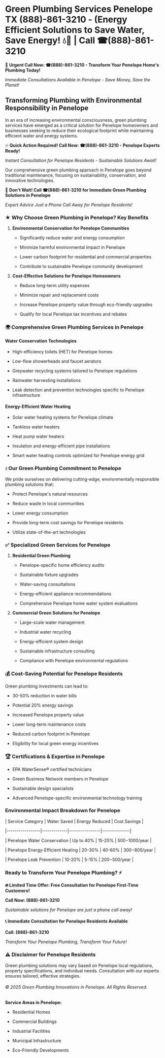 # Green Plumbing Services Penelope TX (888)-861-3210 - (Energy Efficient Solutions to Save Water, Save Energy! 💧🌿 | Call ☎(888)-861-3210

🚨 **Urgent Call Now: ☎(888)-861-3210 - Transform Your Penelope Home's Plumbing Today!**
*Immediate Consultations Available in Penelope - Save Money, Save the Planet!*

## Transforming Plumbing with Environmental Responsibility in Penelope

In an era of increasing environmental consciousness, green plumbing services have emerged as a critical solution for Penelope homeowners and businesses seeking to reduce their ecological footprint while maintaining efficient water and energy systems. 

🔥 **Quick Action Required! Call Now: ☎(888)-861-3210 - Penelope Experts Ready!**
*Instant Consultation for Penelope Residents - Sustainable Solutions Await!*

Our comprehensive green plumbing approach in Penelope goes beyond traditional maintenance, focusing on sustainability, conservation, and innovative technologies.

🚨 **Don't Wait! Call ☎(888)-861-3210 for Immediate Green Plumbing Solutions in Penelope**
*Expert Advice Just a Phone Call Away for Penelope Residents!*

### ★ Why Choose Green Plumbing in Penelope? Key Benefits

1. **Environmental Conservation for Penelope Communities** 
   - Significantly reduce water and energy consumption
   - Minimize harmful environmental impact in Penelope
   - Lower carbon footprint for residential and commercial properties
   - Contribute to sustainable Penelope community development

2. **Cost-Effective Solutions for Penelope Homeowners** 
   - Reduce long-term utility expenses
   - Minimize repair and replacement costs
   - Increase Penelope property value through eco-friendly upgrades
   - Qualify for local Penelope tax incentives and rebates

### 🌍 Comprehensive Green Plumbing Services in Penelope

#### Water Conservation Technologies
- High-efficiency toilets (HET) for Penelope homes
- Low-flow showerheads and faucet aerators
- Greywater recycling systems tailored to Penelope regulations
- Rainwater harvesting installations
- Leak detection and prevention technologies specific to Penelope infrastructure

#### Energy-Efficient Water Heating
- Solar water heating systems for Penelope climate
- Tankless water heaters
- Heat pump water heaters
- Insulation and energy-efficient pipe installations
- Smart water heating controls optimized for Penelope energy grid

### 💧 Our Green Plumbing Commitment to Penelope

We pride ourselves on delivering cutting-edge, environmentally responsible plumbing solutions that:
- Protect Penelope's natural resources
- Reduce waste in local communities
- Lower energy consumption
- Provide long-term cost savings for Penelope residents
- Utilize state-of-the-art technologies

### ✅ Specialized Green Services for Penelope

1. **Residential Green Plumbing**
   - Penelope-specific home efficiency audits
   - Sustainable fixture upgrades
   - Water-saving consultations
   - Energy-efficient appliance recommendations
   - Comprehensive Penelope home water system evaluations

2. **Commercial Green Solutions for Penelope**
   - Large-scale water management
   - Industrial water recycling
   - Energy-efficient system design
   - Sustainable infrastructure consulting
   - Compliance with Penelope environmental regulations

### 💰 Cost-Saving Potential for Penelope Residents

Green plumbing investments can lead to:
- 30-50% reduction in water bills
- Potential 20% energy savings
- Increased Penelope property value
- Lower long-term maintenance costs
- Reduced carbon footprint in Penelope
- Eligibility for local green energy incentives

### 🏆 Certifications & Expertise in Penelope

- EPA WaterSense® certified technicians
- Green Business Network members in Penelope
- Sustainable design specialists
- Advanced Penelope-specific environmental technology training

### Environmental Impact Breakdown for Penelope

| Service Category | Water Saved | Energy Reduced | Cost Savings |
|-----------------|-------------|----------------|--------------|
| Penelope Water Conservation | Up to 40% | 15-25% | $500-$1000/year |
| Penelope Energy-Efficient Heating | 20-30% | 40-60% | $300-$800/year |
| Penelope Leak Prevention | 10-20% | 5-15% | $200-$500/year |

### Ready to Transform Your Penelope Plumbing? ⚡

**🔥 Limited Time Offer: Free Consultation for Penelope First-Time Customers!**

**Call Now: (888)-861-3210**
*Sustainable solutions for Penelope are just a phone call away!*

#### 📞 Immediate Consultation for Penelope Residents Available

**Call: (888)-861-3210**
*Transform Your Penelope Plumbing, Transform Your Future!*

### ⚠️ Disclaimer for Penelope Residents

Green plumbing solutions may vary based on Penelope local regulations, property specifications, and individual needs. Consultation with our experts ensures tailored, effective strategies.

###### © 2025 Green Plumbing Innovations in Penelope. All Rights Reserved.

**Service Areas in Penelope:** 
- Residential Homes
- Commercial Buildings
- Industrial Facilities
- Municipal Infrastructure
- Eco-Friendly Developments